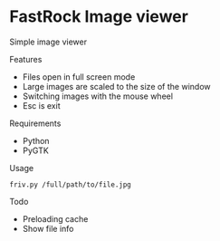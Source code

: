FastRock Image viewer
==============

Simple image viewer

Features
- Files open in full screen mode
- Large images are scaled to the size of the window
- Switching images with the mouse wheel
- Esc is exit

Requirements
- Python
- PyGTK

Usage

    friv.py /full/path/to/file.jpg

Todo
- Preloading cache
- Show file info